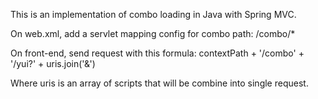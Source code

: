 This is an implementation of combo loading in Java with Spring MVC.

On web.xml, add a servlet mapping config for combo path: /combo/*

On front-end, send request with this formula:
contextPath + '/combo' + '/yui?' + uris.join('&')

Where uris is an array of scripts that will be combine into single request.